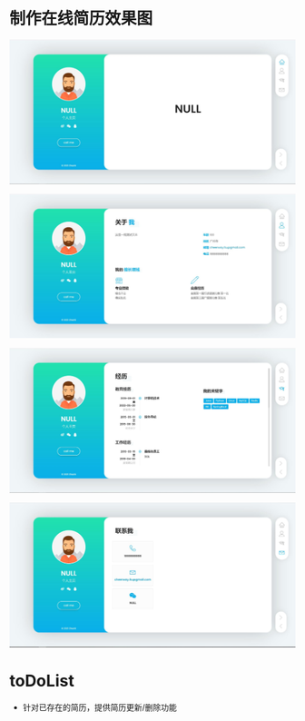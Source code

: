 # 制作在线简历效果图

![](README.assets/0.jpg)

![1](README.assets/1.jpg)

![2](README.assets/2.jpg)

![3](README.assets/3.jpg)



# toDoList

- 针对已存在的简历，提供简历更新/删除功能
